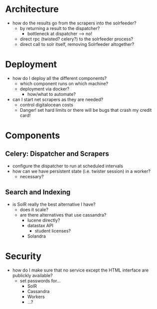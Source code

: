 # Architecture

* how do the results go from the scrapers into the solrfeeder?
    * by returning a result to the dispatcher?
        * bottleneck at dispatcher --> no!
    * direct rpc (twisted? celery?) to the solrfeeder process?
    * direct call to solr itself, removing Solrfeeder altogether?

# Deployment

* how do I deploy all the different components?
    * which component runs on which machine?
    * deployment via docker?
        * how/what to automate?
* can I start net scrapers as they are needed?
    * control digitalocean costs
    * Danger! set hard limits or there will be bugs that crash my credit card!

# Components

## Celery: Dispatcher and Scrapers

* configure the dispatcher to run at scheduled intervals
* how can we have persistent state (i.e. twister session) in a worker?
    * necessary?

## Search and Indexing

* is SolR really the best alternative I have?
    * does it scale?
    * are there alternatives that use cassandra?
        * lucene directly?
        * datastax API
            * student licenses?
        * Solandra

# Security

* how do I make sure that no service except the HTML interface are publickly available?
    * set passwords for...
        * SolR
        * Cassandra
        * Workers
        * ...?
